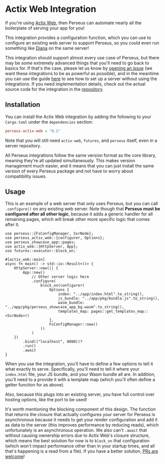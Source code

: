 # Actix Web Integration

If you're using [Actix Web](https://actix.rs), then Perseus can automate nearly all the boilerplate of serving your app for you!

This integration provides a configuration function, which you can use to configure an existing web server to support Perseus, so you could even run something like [Diana](https://github.com/arctic-hen7/diana) on the same server!

This integration should support almost every use case of Perseus, but there may be some extremely advanced things that you'll need to go back to basics for. If that's the case, please let us know by [opening an issue]() (we want these integrations to be as powerful as possible), and in the meantime you can use the guide [here](:serving) to see how to set up a server without using the integrations. If you need implementation details, check out the actual source code for the integration in the [repository](https://github.com/arctic-hen7/perseus).

## Installation

You can install the Actix Web integration by adding the following to your `Cargo.toml` under the `dependencies` section:

```toml
perseus-actix-web = "0.1"
```

Note that you will still need `actix-web`, `futures`, and `perseus` itself, even in a server repository.

All Perseus integrations follow the same version format as the core library, meaning they're all updated simultaneously. This makes version management much easier, and it means that you can just install the same version of every Perseus package and not have to worry about compatibility issues.

## Usage

This is an example of a web server that only uses Perseus, but you can call `.configure()` on any existing web server. Note though that **Perseus must be configured after all other logic**, because it adds a generic handler for all remaining pages, which will break other more specific logic that comes after it.

```rust,no_run
use perseus::{FsConfigManager, SsrNode};
use perseus_actix_web::{configurer, Options};
use perseus_showcase_app::pages;
use actix_web::{HttpServer, App};
use futures::executor::block_on;

#[actix_web::main]
async fn main() -> std::io::Result<()> {
	HttpServer::new(|| {
        App::new()
			// Other server logic here
        	.configure(
				block_on(configurer(
					Options {
						index: "../app/index.html".to_string(),
						js_bundle: "../app/pkg/bundle.js".to_string(),
						wasm_bundle: "../app/pkg/perseus_showcase_app_bg.wasm".to_string(),
						templates_map: pages::get_templates_map::<SsrNode>()
					},
					FsConfigManager::new()
				))
			)
    })
    	.bind(("localhost", 8080))?
    	.run()
    	.await
}
```

When you use the integration, you'll have to define a few options to tell it what exactly to serve. Specifically, you'll need to tell it where your `index.html` file, your JS bundle, and your Wasm bundle all are. In addition, you'll need to a provide it with a template map (which you'll often define a getter function for as above).

Also, because this plugs into an existing server, you have full control over hosting options, like the port to be used!

It's worth mentioning the blocking component of this design. The function that returns the closure that actually configures your server for Perseus is asynchronous because it needs to get your render configuration and add it as data to the server (this improves performance by reducing reads), which unfortunately is an asynchronous operation. We also can't `.await` that without causing ownership errors due to Actix Web's closure structure, which means the best solution for now is to `block_on` that configuration (which won't impact performance other than in your startup times, and all that's happening is a read from a file). If you have a better solution, [PRs are welcome](https://github.com/arctic-hen7/pulls)!

